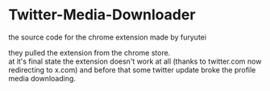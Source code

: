 # Twitter-Media-Downloader
the source code for the chrome extension made by furyutei

they pulled the extension from the chrome store.  
at it's final state the extension doesn't work at all (thanks to twitter.com now redirecting to x.com) and before that some twitter update broke the profile media downloading.
